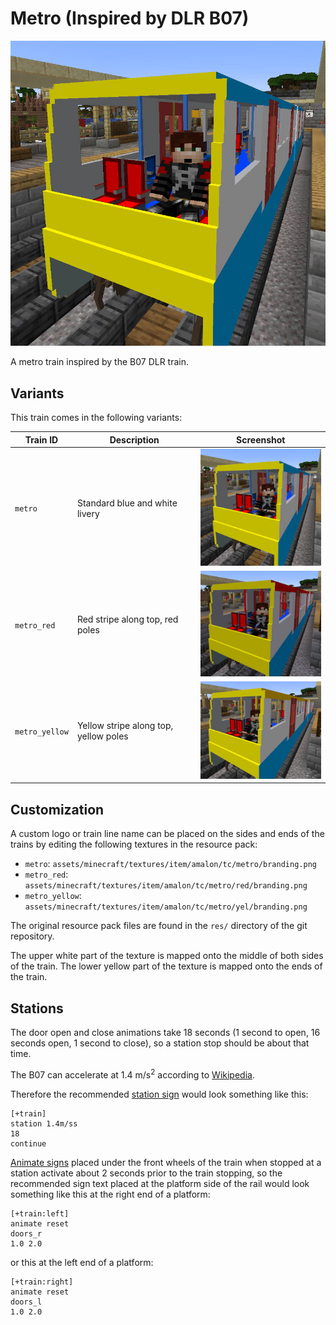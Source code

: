 Metro (Inspired by DLR B07)
===========================

![Screenshot](./metro.jpg)

A metro train inspired by the B07 DLR train.

Variants
--------

This train comes in the following variants:

Train ID       | Description                               | Screenshot
---------------|-------------------------------------------|------------
`metro`        | Standard blue and white livery            | ![metro](./metro_thumb.jpg)
`metro_red`    | Red stripe along top, red poles           | ![metro](./metro_red_thumb.jpg)
`metro_yellow` | Yellow stripe along top, yellow poles     | ![metro](./metro_yellow_thumb.jpg)


Customization
-------------

A custom logo or train line name can be placed on the sides and ends of the
trains by editing the following textures in the resource pack:
 - `metro`: `assets/minecraft/textures/item/amalon/tc/metro/branding.png`
 - `metro_red`: `assets/minecraft/textures/item/amalon/tc/metro/red/branding.png`
 - `metro_yellow`: `assets/minecraft/textures/item/amalon/tc/metro/yel/branding.png`

The original resource pack files are found in the `res/` directory of the git
repository.

The upper white part of the texture is mapped onto the middle of both sides of
the train.
The lower yellow part of the texture is mapped onto the ends of the train.


Stations
--------

The door open and close animations take 18 seconds (1 second to open, 16
seconds open, 1 second to close), so a station stop should be about that time.

The B07 can accelerate at 1.4 m/s<sup>2</sup> according to [Wikipedia].

Therefore the recommended [station
sign](https://wiki.traincarts.net/p/TrainCarts/Signs/Station) would look
something like this:
```
[+train]
station 1.4m/ss
18
continue
```

[Animate signs](https://wiki.traincarts.net/p/TrainCarts/Signs/Animate)
placed under the front wheels of the train when stopped at a station activate
about 2 seconds prior to the train stopping, so the recommended sign text
placed at the platform side of the rail would look something like this at the
right end of a platform:
```
[+train:left]
animate reset
doors_r
1.0 2.0
```

or this at the left end of a platform:
```
[+train:right]
animate reset
doors_l
1.0 2.0
```

[Wikipedia]: https://en.wikipedia.org/wiki/Docklands_Light_Railway_rolling_stock
